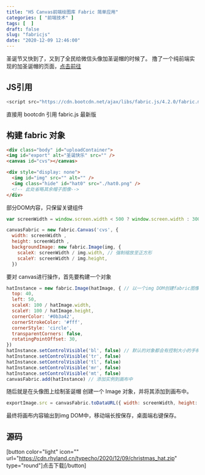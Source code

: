 ```yaml
---
title: "H5 Canvas前端绘图库 Fabric 简单应用"
categories: [ "前端技术" ]
tags: [  ]
draft: false
slug: "fabricjs"
date: "2020-12-09 12:46:00"
---
```


圣诞节又快到了，又到了全民给微信头像加圣诞帽的时候了。
撸了一个纯前端实现的加圣诞帽的页面，[点击前往][1]

## JS引用

```js
<script src="https://cdn.bootcdn.net/ajax/libs/fabric.js/4.2.0/fabric.min.js"></script>
```
直接用 bootcdn 引用 fabric.js 最新版

## 构建 fabric 对象
```html
<div class="body" id="uploadContainer">
<img id="export" alt="圣诞快乐" src="" />
<canvas id="cvs"></canvas>

<div style="display: none">
  <img id="img" src="" alt="" />
  <img class="hide" id="hat0" src="./hat0.png" />
  <!-- 此处省略其余帽子图像-->
</div>
```

部分DOM内容，只保留关键组件

```js
var screenWidth = window.screen.width < 500 ? window.screen.width : 300 // 计算是最终输出大小（适配移动端）

canvasFabric = new fabric.Canvas('cvs', {
  width: screenWidth ,
  height: screenWidth ,
  backgroundImage: new fabric.Image(img, {
    scaleX: screenWidth / img.width, // 强制缩放至正方形
    scaleY: screenWidth / img.height,
  })
```

要对 canvas进行操作，首先要构建一个对象
```js
hatInstance = new fabric.Image(hatImage, { // 以一个img DOM创建fabric图像对象
  top: 40,
  left: 50,
  scaleX: 100 / hatImage.width,
  scaleY: 100 / hatImage.height,
  cornerColor: '#0b3a42',
  cornerStrokeColor: '#fff',
  cornerStyle: 'circle',
  transparentCorners: false,
  rotatingPointOffset: 30,
})
hatInstance.setControlVisible('bl', false) // 默认的对象都会有控制大小的手柄，此处关闭几个
hatInstance.setControlVisible('tr', false)
hatInstance.setControlVisible('tl', false)
hatInstance.setControlVisible('mr', false)
hatInstance.setControlVisible('mt', false)
canvasFabric.add(hatInstance) // 添加实例到画布中
```
随后就是在头像图上绘制圣诞帽
创建一个 Image 对象，并将其添加到画布中。

```js
exportImage.src = canvasFabric.toDataURL({ width: screenWidth, height: screenWidth })
```
最终将画布内容输出到img DOM中，移动端长按保存，桌面端右键保存。

## 源码
[button color="light" icon="" url="https://cdn.rhyland.cn/typecho/2020/12/09/christmas_hat.zip" type="round"]点击下载[/button]


  [1]: https://blog.xingez.me/christmas_hat
